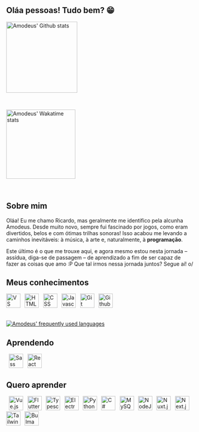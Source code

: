 <!-- markdownlint-disable-file MD009 MD041 -->
## Oláa pessoas! Tudo bem? 😁

<a href="https://github.com/amodeusr">
  <img align="center" height="190em" alt="Amodeus' Github stats" alt="" src="https://github-readme-stats.vercel.app/api?username=amodeusr&locale=pt-br&count_private=true&show_icons=true&title_color=ae8ce2&text_color=b2b2b2&bg_color=181b21&border_color=ae8ce2&icon_color=ae8ce2&custom_title=Minhas+Estatísticas+do+Github+👌" />
</a>

​

<a href="https://wakatime.com/@AmodeusR">
  <img align="center" alt="Amodeus' Wakatime stats" height="185em" alt="" src="https://github-readme-stats.vercel.app/api/wakatime?username=amodeusr&locale=pt-br&layout=compact&hide=text,Git%20Config&langs_count=8&title_color=ae8ce2&text_color=b2b2b2&bg_color=181b21&border_color=ae8ce2" />
</a>

​

## Sobre mim

 Oláa! Eu me chamo Ricardo, mas geralmente me identifico pela alcunha Amodeus. Desde muito novo, sempre fui fascinado por jogos, como eram divertidos, belos e com ótimas trilhas sonoras! Isso acabou me levando a caminhos inevitáveis: à música, à arte e, naturalmente, à **programação**.

 Este último é o que me trouxe aqui, e agora mesmo estou nesta jornada – assídua, diga-se de passagem – de aprendizado a fim de ser capaz de fazer as coisas que amo :P Que tal irmos nessa jornada juntos? Segue aí! o/

## Meus conhecimentos

<div display="inline-block" >
  <img alt="VS Code" src="https://cdn.jsdelivr.net/gh/devicons/devicon/icons/vscode/vscode-original.svg" width="38px" />
 
  <img alt="HTML" src="https://cdn.jsdelivr.net/gh/devicons/devicon/icons/html5/html5-original.svg" alt="HTML5" width="38px" />
 
  <img alt="CSS" src="https://cdn.jsdelivr.net/gh/devicons/devicon/icons/css3/css3-original.svg" width="38px" />
 
  <img alt="Javascript" src="https://cdn.jsdelivr.net/gh/devicons/devicon/icons/javascript/javascript-original.svg" width="38px" />
 
  <img alt="Git" src="https://cdn.jsdelivr.net/gh/devicons/devicon/icons/git/git-original.svg" width="38px" />
 
  <img alt="Github" src="https://upload.wikimedia.org/wikipedia/commons/a/ae/Github-desktop-logo-symbol.svg" width="38px" />

</div>

<br />

[![Amodeus' frequently used languages](https://github-readme-stats.vercel.app/api/top-langs/?username=amodeusr&locale=pt-br&layout=compact&langs_count=6&title_color=ae8ce2&text_color=b2b2b2&bg_color=181b21&border_color=ae8ce2)](https://github.com/amodeusr)

## Aprendendo

<div display="inline-block" >
 
  <img alt="Sass" src="https://cdn.jsdelivr.net/gh/devicons/devicon/icons/sass/sass-original.svg" width="38px" />
 
  <img alt="React" src="https://cdn.jsdelivr.net/gh/devicons/devicon/icons/react/react-original.svg" width="38px" />
 
  <!-- <img alt="Tailwind.css" src="https://cdn.jsdelivr.net/gh/devicons/devicon/icons/tailwindcss/tailwindcss-plain.svg" width="38px" /> -->
</div>

## Quero aprender

<div display="inline-block" >
  <!-- <img alt="React" src="https://cdn.jsdelivr.net/gh/devicons/devicon/icons/react/react-original.svg" width="38px" /> -->
 
  <img alt="Vue.js" src="https://cdn.jsdelivr.net/gh/devicons/devicon/icons/vuejs/vuejs-original.svg" alt="HTML5" width="38px" />
 
  <img alt="Flutter" src="https://cdn.jsdelivr.net/gh/devicons/devicon/icons/flutter/flutter-original.svg" width="38px" />
 
  <img alt="Typescript" src="https://cdn.jsdelivr.net/gh/devicons/devicon/icons/typescript/typescript-original.svg" width="38px" />
 
  <img alt="Electron" src="https://cdn.jsdelivr.net/gh/devicons/devicon/icons/electron/electron-original.svg" width="38px" />
 
  <img alt="Python" src="https://cdn.jsdelivr.net/gh/devicons/devicon/icons/python/python-original.svg" width="38px" />
 
  <img alt="C#" src="https://cdn.jsdelivr.net/gh/devicons/devicon/icons/csharp/csharp-original.svg" width="38px" />
 
  <img alt="MySQL" src="https://cdn.jsdelivr.net/gh/devicons/devicon/icons/mysql/mysql-original.svg" width="38px" />
 
  <img alt="NodeJS" src="https://cdn.jsdelivr.net/gh/devicons/devicon/icons/nodejs/nodejs-original.svg" width="38px" />
 
  <img alt="Nuxt.js" src="https://cdn.jsdelivr.net/gh/devicons/devicon/icons/nuxtjs/nuxtjs-original.svg" width="38px" />
 
  <img alt="Next.js" src="https://cdn.jsdelivr.net/gh/devicons/devicon/icons/nextjs/nextjs-original.svg" width="38px" />
 
  <img alt="Tailwind.css" src="https://cdn.jsdelivr.net/gh/devicons/devicon/icons/tailwindcss/tailwindcss-plain.svg" width="38px" />
 
  <img alt="Bulma" src="https://cdn.jsdelivr.net/gh/devicons/devicon/icons/bulma/bulma-plain.svg" width="38px" />

</div>
